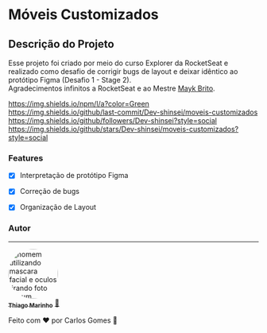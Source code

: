# Móveis Customizados 

## Descrição do Projeto
<p>Esse projeto foi criado por meio do curso Explorer da RocketSeat e realizado como desafio de corrigir bugs de layout e deixar idêntico ao protótipo Figma (Desafio 1 - Stage 2).<br/>
Agradecimentos infinitos a RocketSeat e ao Mestre <a href="https://github.com/maykbrito">Mayk Brito</a>.</p>

https://img.shields.io/npm/l/a?color=Green
https://img.shields.io/github/last-commit/Dev-shinsei/moveis-customizados
https://img.shields.io/github/followers/Dev-shinsei?style=social
https://img.shields.io/github/stars/Dev-shinsei/moveis-customizados?style=social

### Features
- [x] Interpretação de protótipo Figma
- [x] Correção de bugs
- [x] Organização de Layout


### Autor
---

<a href="https://github.com/Dev-Shinsei">
 <img style="border-radius: 50%;" src="https://avatars.githubusercontent.com/u/61604214?v=4" width="100px;" alt="homem utilizando mascara facial e oculos tirando foto em um espelho de um elevador com seu celular a mostra"/>
 <br />
 <sub><b>Thiago Marinho</b></sub></a> <a href="https://github.com/Dev-Shinsei" title="Github">🚀</a>


Feito com ❤️ por Carlos Gomes 👋

